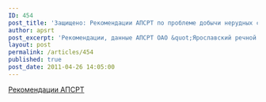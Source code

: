 ```yaml
---
ID: 454
post_title: 'Защищено: Рекомендации АПСРТ по проблеме добычи нерудных строительных материалов'
author: apsrt
post_excerpt: 'Рекомендации, данные АПСРТ ОАО &quot;Ярославский речной порт&quot; в связи с протестом Волжского ГБУ на решение Верхне-Волжского бассейнового управления Росводресурсов об использовании водного объекта для добычи нерудных строительных материалов.'
layout: post
permalink: /articles/454
published: true
post_date: 2011-04-26 14:05:00
---
```

[Рекомендации АПСРТ][1]

 [1]: http://www.apsrt.ru/docs/recomend.doc